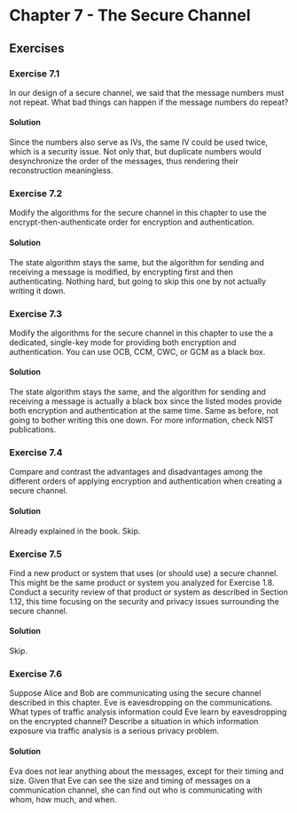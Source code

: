 # Chapter 7 - The Secure Channel

## Exercises

### Exercise 7.1

In our design of a secure channel, we said that the message numbers must not repeat. What bad things can happen if the message numbers do repeat?

#### Solution

Since the numbers also serve as IVs, the same IV could be used twice, which is a security issue. Not only that, but duplicate numbers would desynchronize the order of the messages, thus rendering their reconstruction meaningless.

### Exercise 7.2

Modify the algorithms for the secure channel in this chapter to use the encrypt-then-authenticate order for encryption and authentication.

#### Solution

The state algorithm stays the same, but the algorithm for sending and receiving a message is modified, by encrypting first and then authenticating. Nothing hard, but going to skip this one by not actually writing it down.

### Exercise 7.3

Modify the algorithms for the secure channel in this chapter to use the a dedicated, single-key mode for providing both encryption and authentication. You can use OCB, CCM, CWC, or GCM as a black box.

#### Solution

The state algorithm stays the same, and the algorithm for sending and receiving a message is actually a black box since the listed modes provide both encryption and authentication at the same time. Same as before, not going to bother writing this one down. For more information, check NIST publications.

### Exercise 7.4

Compare and contrast the advantages and disadvantages among the different orders of applying encryption and authentication when creating a secure channel.

#### Solution

Already explained in the book. Skip.

### Exercise 7.5

Find a new product or system that uses (or should use) a secure channel. This might be the same product or system you analyzed for Exercise 1.8. Conduct a security review of that product or system as described in Section 1.12, this time focusing on the security and privacy issues surrounding the secure channel.

#### Solution

Skip.

### Exercise 7.6

Suppose Alice and Bob are communicating using the secure channel described in this chapter. Eve is eavesdropping on the communications. What types of traffic analysis information could Eve learn by eavesdropping on the encrypted channel? Describe a situation in which information exposure via traffic analysis is a serious privacy problem.

#### Solution

Eva does not lear anything about the messages, except for their timing and size. Given that Eve can see the size and timing of messages on a communication channel, she can find out who is communicating with whom, how much, and when.
